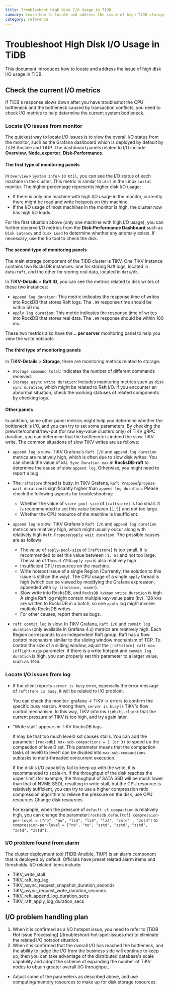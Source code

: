 ```yaml
---
title: Troubleshoot High Disk I/O Usage in TiDB
summary: Learn how to locate and address the issue of high TiDB storage I/O usage.
category: reference
---
```


# Troubleshoot High Disk I/O Usage in TiDB

This document introduces how to locate and address the issue of high disk I/O usage in TiDB.

## Check the current I/O metrics

If TiDB's response slows down after you have troubleshot the CPU bottleneck and the bottleneck caused by transaction conflicts, you need to check I/O metrics to help determine the current system bottleneck.

### Locate I/O issues from monitor

The quickest way to locate I/O issues is to view the overall I/O  status from the monitor, such as the Grafana dashboard which is deployed by default by TiDB Ansible and TiUP. The dashboard panels related to I/O include **Overview**, **Node_exporter**, **Disk-Performance**.

#### The first type of monitoring panels

In `Overview`> `System Info`> `IO Util`, you can see the I/O status of each machine in the cluster. This metric is similar to `util` in the Linux `iostat` monitor. The higher percentage represents higher disk I/O usage:

- If there is only one machine with high I/O usage in the monitor, currently there might be read and write hotspots on this machine.
- If the I/O usage of most machines in the monitor is high, the cluster now has high I/O loads.

For the first situation above (only one machine with high I/O usage), you can further observe I/O metrics from the **Disk-Performance Dashboard** such as `Disk Latency` and `Disk Load` to determine whether any anomaly exists. If necessary, use the fio tool to check the disk.

#### The second type of monitoring panels

The main storage component of the TiDB cluster is TiKV. One TiKV instance contains two RocksDB instances: one for storing Raft logs, located in `data/raft`, and the other for storing real data, located in `data/db`.

In **TiKV-Details** > **Raft IO**, you can see the metrics related to disk writes of these two instances:

- `Append log duration`: This metric indicates the response time of writes into RockDB that stores Raft logs. The `.99` response time should be within 50 ms.
- `Apply log duration`: This metric indicates the response time of writes into RockDB that stores real data. The `.99` response should be within 100 ms.

These two metrics also have the **.. per server** monitoring panel to help you view the write hotspots.

#### The third type of monitoring panels

In **TiKV-Details** > **Storage**, there are monitoring metrics related to storage:

- `Storage command total`: Indicates the number of different commands received.
- `Storage async write duration`: Includes monitoring metrics such as `disk sync duration`, which might be related to Raft I/O. If you encounter an abnormal situation, check the working statuses of related components by checking logs.

#### Other panels

In addition, some other panel metrics might help you determine whether the bottleneck is I/O, and you can try to set some parameters. By checking the prewrite/commit/raw-put (for raw key-value clusters only) of TiKV gRPC duration, you can determine that the bottleneck is indeed the slow TiKV write. The common situations of slow TiKV writes are as follows:

- `append log` is slow. TiKV Grafana's `Raft I/O` and `append log duration` metrics are relatively high, which is often due to slow disk writes. You can check the value of `WAL Sync Duration max` in **RocksDB-raft** to determine the cause of slow `append log`. Otherwise, you might need to report a bug.
- The `raftstore` thread is busy. In TiKV Grafana, `Raft Propose`/`propose wait duration` is significantly higher than `append log duration`. Please check the following aspects for troubleshooting:

    - Whether the value of `store-pool-size` of `[raftstore]` is too small. It is recommended to set this value between `[1,5]` and not too large.
    - Whether the CPU resource of the machine is insufficient.

- `append log` is slow. TiKV Grafana's `Raft I/O` and `append log duration` metrics are relatively high, which might usually occur along with relatively high `Raft Propose`/`apply wait duration`. The possible causes are as follows:
  
    - The value of `apply-pool-size` of `[raftstore]` is too small. It is recommended to set this value between `[1, 5]` and not too large. The value of `Thread CPU`/`apply cpu` is also relatively high.
    - Insufficient CPU resources on the machine.
    - Write hotspot issue of a single Region (Currently, the solution to this issue is still on the way). The CPU usage of a single `apply` thread is high (which can be viewed by modifying the Grafana expression, appended with `by (instance, name)`).
    - Slow write into RocksDB, and `RocksDB kv`/`max write duration` is high. A single Raft log might contain multiple key-value pairs (kv). 128 kvs are written to RocksDB in a batch, so one `apply` log might involve multiple RocksDB writes.
    - For other causes, report them as bugs.

- `raft commit log` is slow. In TiKV Grafana, `Raft I/O` and `commit log duration` (only available in Grafana 4.x) metrics are relatively high. Each Region corresponds to an independent Raft group. Raft has a flow control mechanism similar to the sliding window mechanism of TCP. To control the size of a sliding window, adjust the `[raftstore] raft-max-inflight-msgs` parameter. if there is a write hotspot and `commit log duration` is high, you can properly set this parameter to a larger value, such as `1024`.

### Locate I/O issues from log

- If the client reports `server is busy` error, especially the error message of `raftstore is busy`, it will be related to I/O problem.

    You can check the monitor: grafana -> TiKV -> errors to confirm the specific busy reason. Among them, `server is busy` is TiKV's flow control mechanism. In this way, TiKV informs `tidb/ti-client` that the current pressure of TiKV is too high, and try again later.

- "Write stall" appears in TiKV RocksDB logs.

    It may be that too much level0 sst causes stalls. You can add the parameter `[rocksdb] max-sub-compactions = 2 (or 3)` to speed up the compaction of level0 sst. This parameter means that the compaction tasks of level0 to level1 can be divided into `max-sub-compactions` subtasks to multi-threaded concurrent execution.

    If the disk's I/O capability fail to keep up with the write, it is recommended to scale-in. If the throughput of the disk reaches the upper limit (for example, the throughput of SATA SSD will be much lower than that of NVME SSD), resulting in write stall, but the CPU resource is relatively sufficient, you can try to use a higher compression ratio compression algorithm to relieve the pressure on the disk, use CPU resources Change disk resources.
    
    For example, when the pressure of `default cf compaction` is relatively high, you can change the parameter`[rocksdb.defaultcf] compression-per-level = ["no", "no", "lz4", "lz4", "lz4", "zstd" , "zstd"]`  to `compression-per-level = ["no", "no", "zstd", "zstd", "zstd", "zstd", "zstd"]`.

### I/O problem found from alarm

The cluster deployment tool (TiDB-Ansible, TiUP) is an alarm component that is deployed by default. Officials have preset related alarm items and thresholds. I/O related items include:

- TiKV_write_stall
- TiKV_raft_log_lag
- TiKV_async_request_snapshot_duration_seconds
- TiKV_async_request_write_duration_seconds
- TiKV_raft_append_log_duration_secs
- TiKV_raft_apply_log_duration_secs

## I/O problem handling plan

1. When it is confirmed as a I/O hotspot issue, you need to refer to [TiDB Hot Issue Processing] (/troubleshoot-hot-spot-issues.md) to eliminate the related I/O hotspot situation.
2. When it is confirmed that the overall I/O has reached the bottleneck, and the ability to judge the I/O from the business side will continue to keep up, then you can take advantage of the distributed database's scale capability and adopt the scheme of expanding the number of TiKV nodes to obtain greater overall I/O throughput.
+ Adjust some of the parameters as described above, and use computing/memory resources to make up for disk storage resources.
